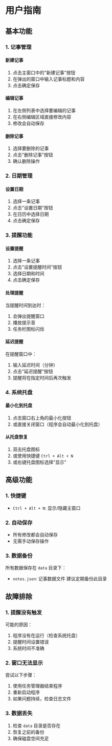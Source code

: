 # 用户指南

## 基本功能

### 1. 记事管理

#### 新建记事
1. 点击主窗口中的"新建记事"按钮
2. 在弹出的窗口中输入记事标题和内容
3. 点击确定保存

#### 编辑记事
1. 在左侧列表中选择要编辑的记事
2. 在右侧编辑区域直接修改内容
3. 修改会自动保存

#### 删除记事
1. 选择要删除的记事
2. 点击"删除记事"按钮
3. 确认删除操作

### 2. 日期管理

#### 设置日期
1. 选择一条记事
2. 点击"设置日期"按钮
3. 在日历中选择日期
4. 点击确定保存

### 3. 提醒功能

#### 设置提醒
1. 选择一条记事
2. 点击"设置提醒时间"按钮
3. 选择日期和时间
4. 点击确定保存

#### 处理提醒
当提醒时间到达时：
1. 会弹出提醒窗口
2. 播放提示音
3. 任务栏图标闪烁

#### 延迟提醒
在提醒窗口中：
1. 输入延迟时间（分钟）
2. 点击"延迟提醒"按钮
3. 提醒将在指定时间后再次触发

### 4. 系统托盘

#### 最小化到托盘
1. 点击窗口右上角的最小化按钮
2. 或直接关闭窗口（程序会自动最小化到托盘）

#### 从托盘恢复
1. 双击托盘图标
2. 或使用快捷键 `Ctrl + Alt + N`
3. 或右键托盘图标选择"显示"

## 高级功能

### 1. 快捷键
- `Ctrl + Alt + N`: 显示/隐藏主窗口

### 2. 自动保存
- 所有修改都会自动保存
- 无需手动保存操作

### 3. 数据备份
所有数据保存在 `data` 目录下：
- `notes.json`: 记事数据文件
建议定期备份此目录

## 故障排除

### 1. 提醒没有触发
可能的原因：
1. 程序没有在运行（检查系统托盘）
2. 提醒时间设置错误
3. 系统时间不准确

### 2. 窗口无法显示
尝试以下步骤：
1. 使用任务管理器结束程序
2. 重新启动程序
3. 如果问题持续，检查日志文件

### 3. 数据丢失
1. 检查 `data` 目录是否存在
2. 恢复之前的备份
3. 确保磁盘空间充足
